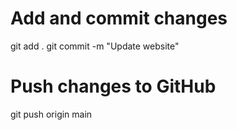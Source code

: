 # Add and commit changes
git add .
git commit -m "Update website"

# Push changes to GitHub
git push origin main
